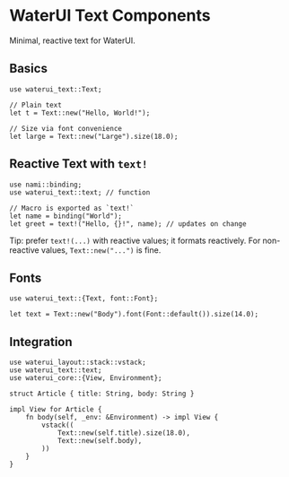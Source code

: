 # WaterUI Text Components

Minimal, reactive text for WaterUI.

## Basics

```rust,ignore
use waterui_text::Text;

// Plain text
let t = Text::new("Hello, World!");

// Size via font convenience
let large = Text::new("Large").size(18.0);
```

## Reactive Text with `text!`

```rust,ignore
use nami::binding;
use waterui_text::text; // function

// Macro is exported as `text!`
let name = binding("World");
let greet = text!("Hello, {}!", name); // updates on change
```

Tip: prefer `text!(...)` with reactive values; it formats reactively. For non-reactive values, `Text::new("...")` is fine.

## Fonts

```rust,ignore
use waterui_text::{Text, font::Font};

let text = Text::new("Body").font(Font::default()).size(14.0);
```

## Integration

```rust,ignore
use waterui_layout::stack::vstack;
use waterui_text::text;
use waterui_core::{View, Environment};

struct Article { title: String, body: String }

impl View for Article {
    fn body(self, _env: &Environment) -> impl View {
        vstack((
            Text::new(self.title).size(18.0),
            Text::new(self.body),
        ))
    }
}
```

